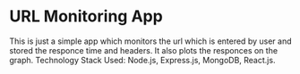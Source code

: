 # URL Monitoring App
This is just a simple app which monitors the url which is entered by user and stored the responce time and headers. It also plots the responces on the graph.
Technology Stack Used: Node.js, Express.js, MongoDB, React.js.
